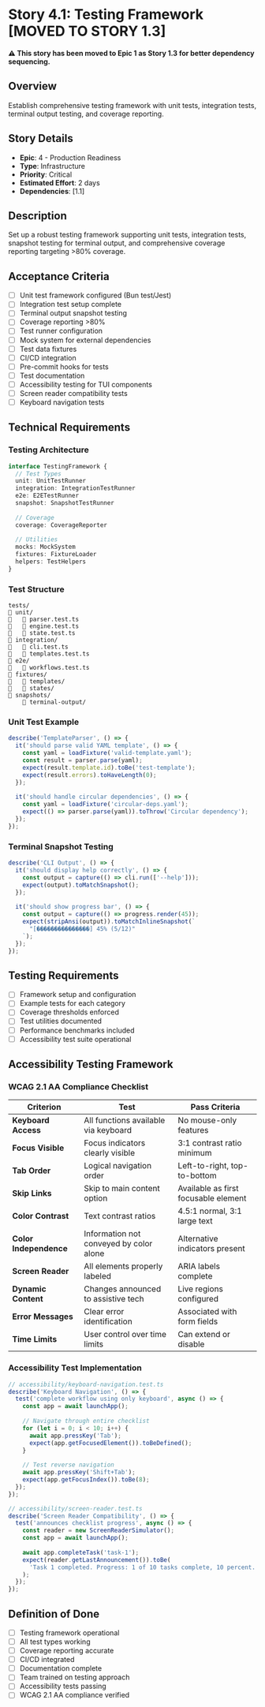 # Story 4.1: Testing Framework [MOVED TO STORY 1.3]

**⚠️ This story has been moved to Epic 1 as Story 1.3 for better dependency sequencing.**

## Overview
Establish comprehensive testing framework with unit tests, integration tests, terminal output testing, and coverage reporting.

## Story Details
- **Epic**: 4 - Production Readiness
- **Type**: Infrastructure
- **Priority**: Critical
- **Estimated Effort**: 2 days
- **Dependencies**: [1.1]

## Description
Set up a robust testing framework supporting unit tests, integration tests, snapshot testing for terminal output, and comprehensive coverage reporting targeting >80% coverage.

## Acceptance Criteria
- [ ] Unit test framework configured (Bun test/Jest)
- [ ] Integration test setup complete
- [ ] Terminal output snapshot testing
- [ ] Coverage reporting >80%
- [ ] Test runner configuration
- [ ] Mock system for external dependencies
- [ ] Test data fixtures
- [ ] CI/CD integration
- [ ] Pre-commit hooks for tests
- [ ] Test documentation
- [ ] Accessibility testing for TUI components
- [ ] Screen reader compatibility tests
- [ ] Keyboard navigation tests

## Technical Requirements

### Testing Architecture
```typescript
interface TestingFramework {
  // Test Types
  unit: UnitTestRunner
  integration: IntegrationTestRunner
  e2e: E2ETestRunner
  snapshot: SnapshotTestRunner
  
  // Coverage
  coverage: CoverageReporter
  
  // Utilities
  mocks: MockSystem
  fixtures: FixtureLoader
  helpers: TestHelpers
}
```

### Test Structure
```
tests/
   unit/
      parser.test.ts
      engine.test.ts
      state.test.ts
   integration/
      cli.test.ts
      templates.test.ts
   e2e/
      workflows.test.ts
   fixtures/
      templates/
      states/
   snapshots/
       terminal-output/
```

### Unit Test Example
```typescript
describe('TemplateParser', () => {
  it('should parse valid YAML template', () => {
    const yaml = loadFixture('valid-template.yaml');
    const result = parser.parse(yaml);
    expect(result.template.id).toBe('test-template');
    expect(result.errors).toHaveLength(0);
  });
  
  it('should handle circular dependencies', () => {
    const yaml = loadFixture('circular-deps.yaml');
    expect(() => parser.parse(yaml)).toThrow('Circular dependency');
  });
});
```

### Terminal Snapshot Testing
```typescript
describe('CLI Output', () => {
  it('should display help correctly', () => {
    const output = capture(() => cli.run(['--help']));
    expect(output).toMatchSnapshot();
  });
  
  it('should show progress bar', () => {
    const output = capture(() => progress.render(45));
    expect(stripAnsi(output)).toMatchInlineSnapshot(`
      "[���������������] 45% (5/12)"
    `);
  });
});
```

## Testing Requirements
- [ ] Framework setup and configuration
- [ ] Example tests for each category
- [ ] Coverage thresholds enforced
- [ ] Test utilities documented
- [ ] Performance benchmarks included
- [ ] Accessibility test suite operational

## Accessibility Testing Framework

### WCAG 2.1 AA Compliance Checklist
| Criterion | Test | Pass Criteria |
|-----------|------|---------------|
| **Keyboard Access** | All functions available via keyboard | No mouse-only features |
| **Focus Visible** | Focus indicators clearly visible | 3:1 contrast ratio minimum |
| **Tab Order** | Logical navigation order | Left-to-right, top-to-bottom |
| **Skip Links** | Skip to main content option | Available as first focusable element |
| **Color Contrast** | Text contrast ratios | 4.5:1 normal, 3:1 large text |
| **Color Independence** | Information not conveyed by color alone | Alternative indicators present |
| **Screen Reader** | All elements properly labeled | ARIA labels complete |
| **Dynamic Content** | Changes announced to assistive tech | Live regions configured |
| **Error Messages** | Clear error identification | Associated with form fields |
| **Time Limits** | User control over time limits | Can extend or disable |

### Accessibility Test Implementation
```typescript
// accessibility/keyboard-navigation.test.ts
describe('Keyboard Navigation', () => {
  test('complete workflow using only keyboard', async () => {
    const app = await launchApp();
    
    // Navigate through entire checklist
    for (let i = 0; i < 10; i++) {
      await app.pressKey('Tab');
      expect(app.getFocusedElement()).toBeDefined();
    }
    
    // Test reverse navigation
    await app.pressKey('Shift+Tab');
    expect(app.getFocusIndex()).toBe(8);
  });
});

// accessibility/screen-reader.test.ts
describe('Screen Reader Compatibility', () => {
  test('announces checklist progress', async () => {
    const reader = new ScreenReaderSimulator();
    const app = await launchApp();
    
    await app.completeTask('task-1');
    expect(reader.getLastAnnouncement()).toBe(
      'Task 1 completed. Progress: 1 of 10 tasks complete, 10 percent.'
    );
  });
});
```

## Definition of Done
- [ ] Testing framework operational
- [ ] All test types working
- [ ] Coverage reporting accurate
- [ ] CI/CD integrated
- [ ] Documentation complete
- [ ] Team trained on testing approach
- [ ] Accessibility tests passing
- [ ] WCAG 2.1 AA compliance verified